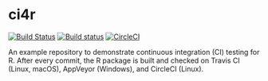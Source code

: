 # ci4r

[![Build Status](https://travis-ci.com/jdblischak/ci4r.svg?branch=master)](https://travis-ci.com/jdblischak/ci4r)
[![Build status](https://ci.appveyor.com/api/projects/status/o5i8nu5l68ld5hky?svg=true)](https://ci.appveyor.com/project/jdblischak/ci4r)
[![CircleCI](https://circleci.com/gh/jdblischak/ci4r.svg?style=svg)](https://circleci.com/gh/jdblischak/ci4r)

An example repository to demonstrate continuous integration (CI) testing for R.
After every commit, the R package is built and checked on Travis CI (Linux,
macOS), AppVeyor (Windows), and CircleCI (Linux).
